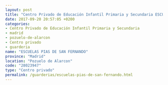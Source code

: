 ```yaml
---
layout: post
title: "Centro Privado de Educación Infantil Primaria y Secundaria ESCUELAS PIAS DE SAN FERNANDO"
date: 2017-09-20 20:57:05 +0200
categories:
- Centro Privado de Educación Infantil Primaria y Secundaria
- madrid
- pozuelo-de-alarcon
- Centro privado
- guarderia
name: "ESCUELAS PIAS DE SAN FERNANDO"
province: "Madrid"
location: "Pozuelo de Alarcon"
code: "28023947"
type: "Centro privado"
permalink: /guarderias/escuelas-pias-de-san-fernando.html
---
```

